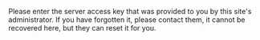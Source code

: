 Please enter the server access key that was provided
to you by this site's administrator. If you have forgotten
it, please contact them, it cannot be recovered here,
but they can reset it for you.
